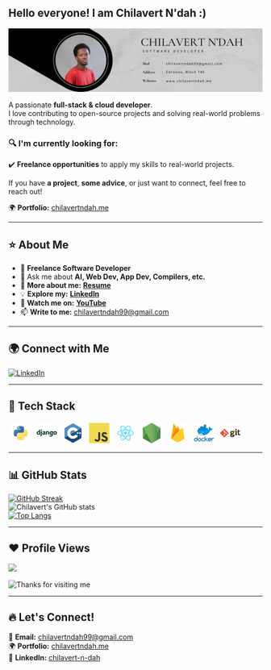 ## Hello everyone! I am Chilavert N'dah :)
![Banner](banner.png)

A passionate **full-stack & cloud developer**.  
I love contributing to open-source projects and solving real-world problems through technology.  

### **🔍 I'm currently looking for:**  
✔️ **Freelance opportunities** to apply my skills to real-world projects.  

If you have **a project**, **some advice**, or just want to connect, feel free to reach out!  

🌍 **Portfolio:** [chilavertndah.me](https://chilavertndah.me)  

---

## :star: About Me  
- 🌱 **Freelance Software Developer**  
- 💬 Ask me about **AI, Web Dev, App Dev, Compilers, etc.**  
- 📄 **More about me:** [**Resume**](https://drive.google.com/drive/folders/1lI8KVnN6aZ6uaj7JpwG91GhEB3we0iIX?usp=drive_link)  
- 💡 **Explore my:** [**LinkedIn**](https://www.linkedin.com/in/chilavert-n-dah-ab5779272/)  
- 🎥 **Watch me on:** [**YouTube**](https://www.youtube.com/channel/UC6dVeSK8zBQGaaRE7DXA2ow)  
- 📫 **Write to me:** <a href="mailto:chilavertndah99@gmail.com">chilavertndah99@gmail.com</a>  

---

## 🌍 Connect with Me  
<a href="https://www.linkedin.com/in/chilavert-n-dah-ab5779272/" target="blank">
  <img align="center" src="https://raw.githubusercontent.com/rahuldkjain/github-profile-readme-generator/master/src/images/icons/Social/linked-in-alt.svg" alt="LinkedIn" height="30" width="40">
</a>

---

## 🚀 Tech Stack  
<p align="left">
  <img src="https://raw.githubusercontent.com/github/explore/80688e429a7d4ef2fca1e82350fe8e3517d3494d/topics/python/python.png" alt="Python" height="40" style="vertical-align:top; margin:4px">
  <img src="https://raw.githubusercontent.com/github/explore/80688e429a7d4ef2fca1e82350fe8e3517d3494d/topics/django/django.png" alt="Django" height="40" style="vertical-align:top; margin:4px">
  <img src="https://raw.githubusercontent.com/github/explore/80688e429a7d4ef2fca1e82350fe8e3517d3494d/topics/cpp/cpp.png" alt="C++" height="40" style="vertical-align:top; margin:4px">
  <img src="https://raw.githubusercontent.com/github/explore/80688e429a7d4ef2fca1e82350fe8e3517d3494d/topics/javascript/javascript.png" alt="JavaScript" height="40" style="vertical-align:top; margin:4px">
  <img src="https://raw.githubusercontent.com/github/explore/80688e429a7d4ef2fca1e82350fe8e3517d3494d/topics/react/react.png" alt="React" height="40" style="vertical-align:top; margin:4px">
  <img src="https://raw.githubusercontent.com/github/explore/80688e429a7d4ef2fca1e82350fe8e3517d3494d/topics/nodejs/nodejs.png" alt="Node.js" height="40" style="vertical-align:top; margin:4px">
  <img src="https://raw.githubusercontent.com/github/explore/80688e429a7d4ef2fca1e82350fe8e3517d3494d/topics/firebase/firebase.png" alt="Firebase" height="40" style="vertical-align:top; margin:4px">
  <img src="https://raw.githubusercontent.com/github/explore/80688e429a7d4ef2fca1e82350fe8e3517d3494d/topics/docker/docker.png" alt="Docker" height="40" style="vertical-align:top; margin:4px">
  <img src="https://raw.githubusercontent.com/github/explore/80688e429a7d4ef2fca1e82350fe8e3517d3494d/topics/git/git.png" alt="Git" height="40" style="vertical-align:top; margin:4px">
</p>

---

## 📊 GitHub Stats  
[![GitHub Streak](https://github-readme-streak-stats.herokuapp.com?user=99ch&theme=github-dark-blue)](https://git.io/streak-stats)  
![Chilavert's GitHub stats](https://github-readme-stats.vercel.app/api?username=99ch&show_icons=true&theme=github_dark&hide_border=True)  
[![Top Langs](https://github-readme-stats.vercel.app/api/top-langs/?username=99ch&layout=compact&theme=github_dark&hide_border=True&langs_count=10)]()

---

## ❤️ Profile Views 
![](https://komarev.com/ghpvc/?username=99ch&color=blue)

<img height="120" alt="Thanks for visiting me" width="100%" src="https://raw.githubusercontent.com/BrunnerLivio/brunnerlivio/master/images/marquee.svg" />

---

## 🔥 Let's Connect!  
📩 **Email:** [chilavertndah99@gmail.com](mailto:chilavertndah99@gmail.com)  
🌍 **Portfolio:** [chilavertndah.me](https://chilavertndah.me)  
💼 **LinkedIn:** [chilavert-n-dah](https://www.linkedin.com/in/chilavert-n-dah-ab5779272/)  
